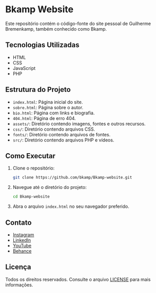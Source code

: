 # Bkamp Website

Este repositório contém o código-fonte do site pessoal de Guilherme Bremenkamp, também conhecido como Bkamp.

## Tecnologias Utilizadas

- HTML
- CSS
- JavaScript
- PHP

## Estrutura do Projeto

- `index.html`: Página inicial do site.
- `sobre.html`: Página sobre o autor.
- `bio.html`: Página com links e biografia.
- `404.html`: Página de erro 404.
- `assets/`: Diretório contendo imagens, fontes e outros recursos.
- `css/`: Diretório contendo arquivos CSS.
- `fonts/`: Diretório contendo arquivos de fontes.
- `src/`: Diretório contendo arquivos PHP e vídeos.

## Como Executar

1. Clone o repositório:
    ```bash
    git clone https://github.com/bkamp/Bkamp-website.git
    ```
2. Navegue até o diretório do projeto:
    ```bash
    cd Bkamp-website
    ```
3. Abra o arquivo `index.html` no seu navegador preferido.

## Contato

- [Instagram](https://instagram.com/guibkamp)
- [LinkedIn](https://linkedin.com/in/bkamp)
- [YouTube](https://youtube.com/@bkamp)
- [Behance](https://www.behance.net/Bkamp)

## Licença

Todos os direitos reservados. Consulte o arquivo [LICENSE](./LICENSE) para mais informações.
